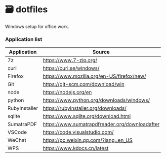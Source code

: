 # 🗃️ dotfiles

Windows setup for office work.

### Application list

| Application   | Source                                         |
| ------------- | ---------------------------------------------- |
| 7z            | https://www.7-zip.org/                         |
| curl          | https://curl.se/windows/                       |
| Firefox       | https://www.mozilla.org/en-US/firefox/new/     |
| Git           | https://git-scm.com/download/win               |
| node          | https://nodejs.org/en                          |
| python        | https://www.python.org/downloads/windows/      |
| RubyInstaller | https://rubyinstaller.org/downloads/           |
| sqlite        | https://www.sqlite.org/download.html           |
| SumatraPDF    | https://www.sumatrapdfreader.org/downloadafter |
| VSCode        | https://code.visualstudio.com/                 |
| WeChat        | https://pc.weixin.qq.com/?lang=en_US           |
| WPS           | https://www.kdocs.cn/latest                    |
